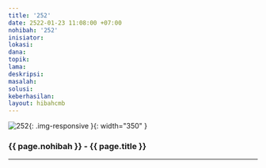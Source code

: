 ```yaml
---
title: '252'
date: 2522-01-23 11:08:00 +07:00
nohibah: '252'
inisiator: 
lokasi: 
dana: 
topik: 
lama: 
deskripsi: 
masalah: 
solusi: 
keberhasilan: 
layout: hibahcmb
---
```


![252](/static/img/hibahcmb/252.png){: .img-responsive }{: width="350" }

### {{ page.nohibah }} - {{ page.title }}

---
